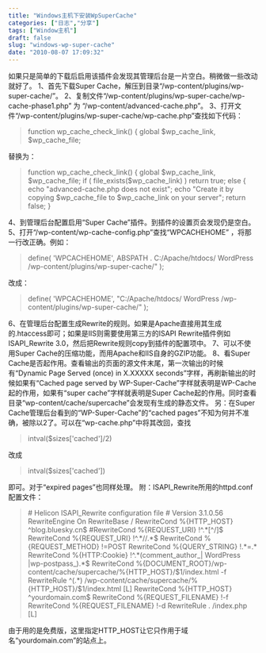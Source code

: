 ```yaml
---
title: "Windows主机下安装WpSuperCache"
categories: ["日志","分享"]
tags: ["Window主机"]
draft: false
slug: "windows-wp-super-cache"
date: "2010-08-07 17:09:32"
---
```


如果只是简单的下载后启用该插件会发现其管理后台是一片空白。稍微做一些改动就好了。
1、首先下载Super Cache，解压到目录“/wp-content/plugins/wp-super-cache/”。
2、复制文件“/wp-content/plugins/wp-super-cache/wp-cache-phase1.php” 为 “/wp-content/advanced-cache.php”。
3、打开文件“/wp-content/plugins/wp-super-cache/wp-cache.php”查找如下代码：
<blockquote>
function wp_cache_check_link() {
global $wp_cache_link, $wp_cache_file;
</blockquote>
替换为：
<blockquote>
function wp_cache_check_link() {
global $wp_cache_link, $wp_cache_file;
if ( file_exists($wp_cache_link) )
return true;
else {
echo "advanced-cache.php does not exist";
echo "Create it by copying $wp_cache_file to $wp_cache_link on your server";
return false;
}
</blockquote>
4、到管理后台配置启用“Super Cache”插件。到插件的设置页会发现仍是空白。
5、打开“/wp-content/wp-cache-config.php”查找“WPCACHEHOME” ，将那一行改正确。例如：
<blockquote>
define( 'WPCACHEHOME', ABSPATH . C:/Apache/htdocs/ WordPress /wp-content/plugins/wp-super-cache/" );
</blockquote>
改成：
<blockquote>
define( 'WPCACHEHOME', "C:/Apache/htdocs/ WordPress /wp-content/plugins/wp-super-cache/" );
</blockquote>
6、在管理后台配置生成Rewrite的规则。如果是Apache直接用其生成的.htaccess即可；如果是IIS则需要使用第三方的ISAPI Rewrite插件例如ISAPI_Rewrite 3.0，然后把Rewrite规则copy到插件的配置项中。
7、可以不使用Super Cache的压缩功能，而用Apache和IIS自身的GZIP功能。
8、看Super Cache是否起作用。查看输出的页面的源文件末尾，第一次输出的时候有“Dynamic Page Served (once) in X.XXXXX seconds”字样，再刷新输出的时候如果有“Cached page served by WP-Super-Cache”字样就表明是WP-Cache起的作用，如果有“super cache”字样就表明是Super Cache起的作用。同时查看目录“wp-content/cache/supercache”会发现有生成的静态文件。
另：在Super Cache管理后台看到的“WP-Super-Cache”的“cached pages”不知为何并不准确，被除以2了。可以在“wp-cache.php”中将其改回，查找
<blockquote>
intval($sizes['cached']/2)
</blockquote>
改成
<blockquote>
intval($sizes['cached'])
</blockquote>

即可。对于“expired pages”也同样处理。
附：ISAPI_Rewrite所用的httpd.conf配置文件：
<blockquote>
# Helicon ISAPI_Rewrite configuration file
# Version 3.1.0.56
RewriteEngine On
RewriteBase /
RewriteCond %{HTTP_HOST} ^blog.bluesky.cn$
#RewriteCond %{REQUEST_URI} !^.*[^/]$
RewriteCond %{REQUEST_URI} !^.*//.*$
RewriteCond %{REQUEST_METHOD} !=POST
RewriteCond %{QUERY_STRING} !.*=.*
RewriteCond %{HTTP:Cookie} !^.*(comment_author_| WordPress |wp-postpass_).*$
RewriteCond %{DOCUMENT_ROOT}/wp-content/cache/supercache/%{HTTP_HOST}/$1/index.html -f
RewriteRule ^(.*) /wp-content/cache/supercache/%{HTTP_HOST}/$1/index.html [L]
RewriteCond %{HTTP_HOST} ^yourdomain.com$
RewriteCond %{REQUEST_FILENAME} !-f
RewriteCond %{REQUEST_FILENAME} !-d
RewriteRule . /index.php [L]
</blockquote>
由于用的是免费版，这里指定HTTP_HOST让它只作用于域名“yourdomain.com”的站点上。

